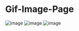 # Gif-Image-Page

![image](https://user-images.githubusercontent.com/63644018/188061417-ed3078fe-7a8f-439e-ae3a-c9d592094c31.png)
![image](https://user-images.githubusercontent.com/63644018/188061483-13db8ccf-6d9f-4fbf-a5db-1cc6b01431b6.png)
![image](https://user-images.githubusercontent.com/63644018/188061520-ebbcf9c1-fd44-4e6b-88ca-037fade11a6a.png)
